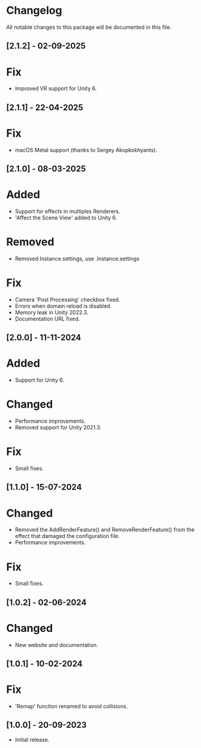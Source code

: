 # Changelog
All notable changes to this package will be documented in this file.

## [2.1.2] - 02-09-2025

# Fix
- Improved VR support for Unity 6.

## [2.1.1] - 22-04-2025

# Fix
- macOS Metal support (thanks to Sergey Akopkokhyants).

## [2.1.0] - 08-03-2025

# Added
- Support for effects in multiples Renderers.
- 'Affect the Scene View' added to Unity 6.

# Removed
- Removed Instance.settings, use .Instance.settings

# Fix
- Camera 'Post Processing' checkbox fixed.
- Errors when domain reload is disabled.
- Memory leak in Unity 2022.3.
- Documentation URL fixed.

## [2.0.0] - 11-11-2024

# Added
- Support for Unity 6.

# Changed
- Performance improvements.
- Removed support for Unity 2021.3.

# Fix
- Small fixes.

## [1.1.0] - 15-07-2024

# Changed
- Removed the AddRenderFeature() and RemoveRenderFeature() from the effect that damaged the configuration file.
- Performance improvements.

# Fix
- Small fixes.

## [1.0.2] - 02-06-2024

# Changed
- New website and documentation.

## [1.0.1] - 10-02-2024

# Fix
- 'Remap' function renamed to avoid collisions.

## [1.0.0] - 20-09-2023

- Initial release.